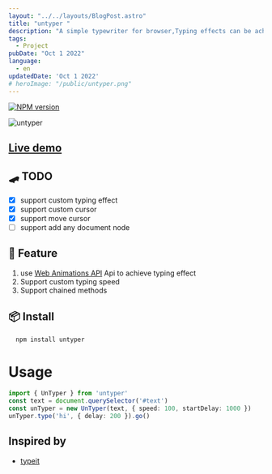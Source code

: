 ```yaml
---
layout: "../../layouts/BlogPost.astro"
title: "untyper "
description: "A simple typewriter for browser,Typing effects can be achieved using chained methods"
tags:
  - Project
pubDate: "Oct 1 2022"
language: 
  - en
updatedDate: 'Oct 1 2022'
# heroImage: "/public/untyper.png"
---
```



[![NPM version](https://img.shields.io/npm/v/untyper?color=a1b858&label=)](https://www.npmjs.com/package/untyper)

![untyper](/gif/CPT2209191551-397x87.gif)

## [Live demo](https://stackblitz.com/edit/vitejs-vite-2qxcej?file=main.js)

## 🛹 TODO
- [x] support custom typing effect
- [x] support custom cursor
- [x] support move cursor
- [ ] support add any document node

## 🚀 Feature
  1. use [Web Animations API](https://developer.mozilla.org/en-US/docs/Web/API/Animation) Api to achieve typing effect
  2. Support custom typing speed
  3. Support chained methods
## 📦 Install

```bash
  npm install untyper
```
# Usage

```ts
import { UnTyper } from 'untyper'
const text = document.querySelector('#text')
const unTyper = new UnTyper(text, { speed: 100, startDelay: 1000 })
unTyper.type('hi', { delay: 200 }).go()

```


## Inspired by 
 - [typeit](https://github.com/alexmacarthur/typeit)

